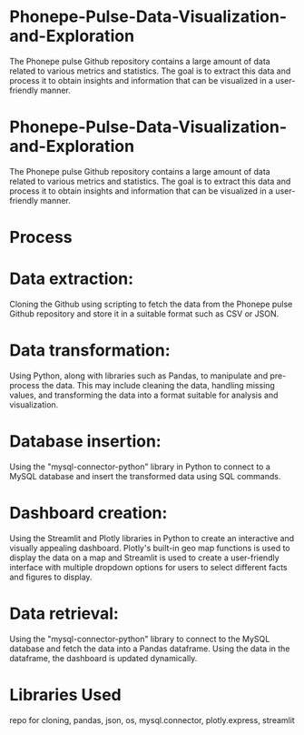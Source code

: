 # Phonepe-Pulse-Data-Visualization-and-Exploration
The Phonepe pulse Github repository contains a large amount of data related to various metrics and statistics. The goal is to extract this data and process it to obtain insights and information that can be visualized in a user-friendly manner.
# Phonepe-Pulse-Data-Visualization-and-Exploration
The Phonepe pulse Github repository contains a large amount of data related to various metrics and statistics. 
The goal is to extract this data and process it to obtain insights and information that can be visualized in a user-friendly manner.
# Process
# Data extraction: 
Cloning the Github using scripting to fetch the data from the Phonepe pulse Github repository and store it in a suitable format such as CSV or JSON.
# Data transformation: 
Using Python, along with libraries such as Pandas, to manipulate and pre-process the data. This may include cleaning the data, handling missing values, and transforming the data into a format suitable for analysis and visualization.
# Database insertion: 
Using the "mysql-connector-python" library in Python to connect to a MySQL database and insert the transformed data using SQL commands.
# Dashboard creation: 
Using the Streamlit and Plotly libraries in Python to create an interactive and visually appealing dashboard. Plotly's built-in geo map functions is used to display the data on a map and Streamlit is used to create a user-friendly interface with multiple dropdown options for users to select different facts and figures to display.
# Data retrieval: 
Using the "mysql-connector-python" library to connect to the MySQL database and fetch the data into a Pandas dataframe. Using the data in the dataframe, the dashboard is updated dynamically.
# Libraries Used
repo for cloning, pandas, json, os, mysql.connector, plotly.express, streamlit 
